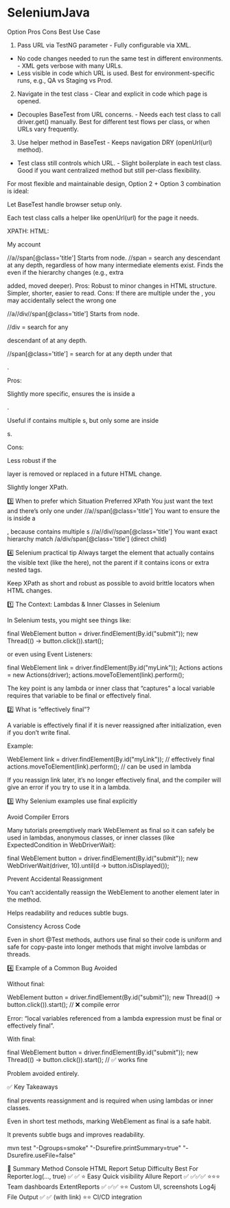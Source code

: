 # SeleniumJava

Option	Pros	Cons	Best Use Case
1. Pass URL via TestNG parameter	- Fully configurable via XML.
- No code changes needed to run the same test in different environments.	- XML gets verbose with many URLs.
- Less visible in code which URL is used.	Best for environment-specific runs, e.g., QA vs Staging vs Prod.
2. Navigate in the test class	- Clear and explicit in code which page is opened.
- Decouples BaseTest from URL concerns.	- Needs each test class to call driver.get() manually.	Best for different test flows per class, or when URLs vary frequently.
3. Use helper method in BaseTest	- Keeps navigation DRY (openUrl(url) method).
- Test class still controls which URL.	- Slight boilerplate in each test class.	Good if you want centralized method but still per-class flexibility.

For most flexible and maintainable design, Option 2 + Option 3 combination is ideal:

Let BaseTest handle browser setup only.

Each test class calls a helper like openUrl(url) for the page it needs.

XPATH: HTML: 
<a>
  <i></i>
  <div class="info">
    <span class="title">My account</span>
  </div>
</a>

//a//span[@class='title']
Starts from <a> node.
//span = search any descendant <span> at any depth, regardless of how many intermediate elements exist.
Finds the <span> even if the hierarchy changes (e.g., extra <div> added, <span> moved deeper).
Pros:
Robust to minor changes in HTML structure.
Simpler, shorter, easier to read.
Cons:
If there are multiple <span class="title"> under the <a>, you may accidentally select the wrong one

//a//div//span[@class='title']
Starts from <a> node.

//div = search for any <div> descendant of <a> at any depth.

//span[@class='title'] = search for <span> at any depth under that <div>.

Pros:

Slightly more specific, ensures the <span> is inside a <div>.

Useful if <a> contains multiple <span>s, but only some are inside <div>s.

Cons:

Less robust if the <div> layer is removed or replaced in a future HTML change.

Slightly longer XPath.

3️⃣ When to prefer which
Situation	Preferred XPath
You just want the <span> text and there’s only one <span class="title"> under <a>	//a//span[@class='title']
You want to ensure the <span> is inside a <div>, because <a> contains multiple <span>s	//a//div//span[@class='title']
You want exact hierarchy match	/a/div/span[@class='title'] (direct child)

4️⃣ Selenium practical tip
Always target the element that actually contains the visible text (like the <span> here), not the parent <a> if it contains icons or extra nested tags.

Keep XPath as short and robust as possible to avoid brittle locators when HTML changes.


1️⃣ The Context: Lambdas & Inner Classes in Selenium

In Selenium tests, you might see things like:

final WebElement button = driver.findElement(By.id("submit"));
new Thread(() -> button.click()).start();


or even using Event Listeners:

final WebElement link = driver.findElement(By.id("myLink"));
Actions actions = new Actions(driver);
actions.moveToElement(link).perform();


The key point is any lambda or inner class that “captures” a local variable requires that variable to be final or effectively final.

2️⃣ What is “effectively final”?

A variable is effectively final if it is never reassigned after initialization, even if you don’t write final.

Example:

WebElement link = driver.findElement(By.id("myLink")); // effectively final
actions.moveToElement(link).perform();  // can be used in lambda


If you reassign link later, it’s no longer effectively final, and the compiler will give an error if you try to use it in a lambda.

3️⃣ Why Selenium examples use final explicitly

Avoid Compiler Errors

Many tutorials preemptively mark WebElement as final so it can safely be used in lambdas, anonymous classes, or inner classes (like ExpectedCondition in WebDriverWait):

final WebElement button = driver.findElement(By.id("submit"));
new WebDriverWait(driver, 10).until(d -> button.isDisplayed());


Prevent Accidental Reassignment

You can’t accidentally reassign the WebElement to another element later in the method.

Helps readability and reduces subtle bugs.

Consistency Across Code

Even in short @Test methods, authors use final so their code is uniform and safe for copy-paste into longer methods that might involve lambdas or threads.

4️⃣ Example of a Common Bug Avoided

Without final:

WebElement button = driver.findElement(By.id("submit"));
new Thread(() -> button.click()).start(); // ❌ compile error


Error: “local variables referenced from a lambda expression must be final or effectively final”.

With final:

final WebElement button = driver.findElement(By.id("submit"));
new Thread(() -> button.click()).start(); // ✅ works fine


Problem avoided entirely.

✅ Key Takeaways

final prevents reassignment and is required when using lambdas or inner classes.

Even in short test methods, marking WebElement as final is a safe habit.

It prevents subtle bugs and improves readability.

mvn test "-Dgroups=smoke" "-Dsurefire.printSummary=true" "-Dsurefire.useFile=false"

🧭 Summary
Method	Console	HTML Report	Setup Difficulty	Best For
Reporter.log(..., true)	✅	✅	⭐ Easy	Quick visibility
Allure Report	✅	✅✅✅	⭐⭐⭐	Team dashboards
ExtentReports	✅	✅✅	⭐⭐	Custom UI, screenshots
Log4j File Output	✅	✅ (with link)	⭐⭐	CI/CD integration


